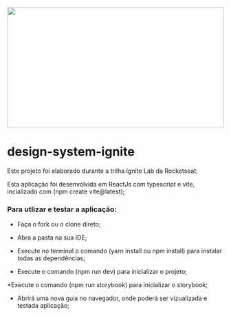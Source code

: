 
<div>
    <img src="[https://photos.google.com/photo/AF1QipNsCjtFv0x1AfAtf-13GmKTUBjWN96CnrgoZ5NZ](https://photos.app.goo.gl/siFTtC1uy1rZXUWc9)" height="280" width=100%/>
</div>

# design-system-ignite

Este projeto foi elaborado durante a trilha Ignite Lab da Rocketseat;

Esta aplicação foi desenvolvida em ReactJs com typescript e vite, incializado com (npm create vite@latest); 

### Para utlizar e testar a aplicação:

 * Faça o fork ou o clone direto;
  
 * Abra a pasta na sua IDE; 
  
 * Execute no terminal o comando (yarn install ou npm install) para instalar todas as dependências;
  
 * Execute o comando (npm run dev) para inicializar o projeto;
 
 *Execute o comando (npm run storybook) para inicializar o storybook;
  
 * Abrirá uma nova guia no navegador, onde poderá ser vizualizada e testada aplicação;
